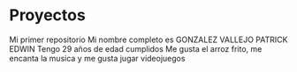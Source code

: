 # Proyectos
Mi primer repositorio 
Mi nombre completo es GONZALEZ VALLEJO PATRICK EDWIN 
Tengo 29 años de edad cumplidos 
Me gusta el arroz frito, me encanta la musica y me gusta jugar videojuegos 
